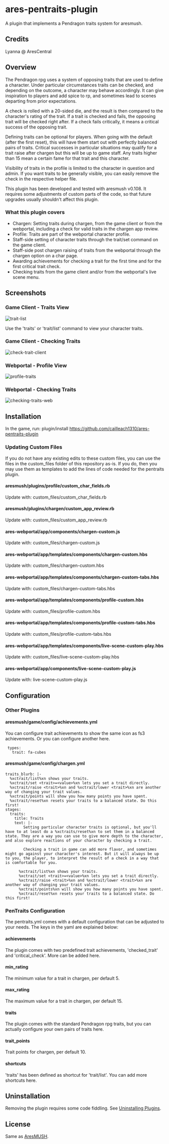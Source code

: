 # ares-pentraits-plugin
A plugin that implements a Pendragon traits system for aresmush.

## Credits
Lyanna @ AresCentral

## Overview
The Pendragon rpg uses a system of opposing traits that are used to define a character. Under particular circumstances traits can be checked, and depending on the outcome, a character may behave accordingly. It can give inspiration to players and add spice to rp, and sometimes lead to scenes departing from prior expectations.

A check is rolled with a 20-sided die, and the result is then compared to the character's rating of the trait. If a trait is checked and fails, the opposing trait will be checked right after. If a check fails critically, it means a critical success of the opposing trait. 

Defining traits can be optional for players. When going with the default (after the first reset), this will have them start out with perfectly balanced pairs of traits. Critical successes in particular situations may qualify for a trait raise after chargen but this will be up to game staff. Any traits higher than 15 mean a certain fame for that trait and this character. 

Visibility of traits in the profile is limited to the character in question and admin. If you want traits to be generally visible, you can easily remove the check in the respective helper file.

This plugin has been developed and tested with aresmush v0.108. It requires some adjustments of custom parts of the code, so that future upgrades usually shouldn't affect this plugin.

### What this plugin covers
* Chargen: Setting traits during chargen, from the game client or from the webportal, including a check for valid traits in the chargen app review.
* Profile: Traits are part of the webportal character profile.
* Staff-side setting of character traits through the trait/set command on the game client.
* Staff-side post chargen raising of traits from the webportal through the chargen option on a char page.
* Awarding achievements for checking a trait for the first time and for the first critical trait check.
* Checking traits from the game client and/or from the webportal's live scene menu.

## Screenshots
### Game Client - Traits View
![trait-list](/images/traits_client.PNG)

Use the 'traits' or 'trait/list' command to view your character traits.

### Game Client - Checking Traits
![check-trait-client](/images/trait_check_client.PNG)

### Webportal - Profile View
![profile-traits](/images/profile_traits.PNG)

### Webportal - Checking Traits
![checking-traits-web](/images/webportal_trait_check.PNG)

## Installation
In the game, run: plugin/install https://github.com/cailleach1310/ares-pentraits-plugin

### Updating Custom Files
If you do not have any existing edits to these custom files, you can use the files in the custom_files folder of this repository as-is. If you do, then you may use them as templates to add the lines of code needed for the pentraits plugin.

#### aresmush/plugins/profile/custom_char_fields.rb
Update with: custom_files/custom_char_fields.rb

#### aresmush/plugins/chargen/custom_app_review.rb
Update with: custom_files/custom_app_review.rb

#### ares-webportal/app/components/chargen-custom.js
Update with: custom_files/chargen-custom.js

#### ares-webportal/app/templates/components/chargen-custom.hbs
Update with: custom_files/chargen-custom.hbs

#### ares-webportal/app/templates/components/chargen-custom-tabs.hbs
Update with: custom_files/chargen-custom-tabs.hbs

#### ares-webportal/app/templates/components/profile-custom.hbs
Update with: custom_files/profile-custom.hbs

#### ares-webportal/app/templates/components/profile-custom-tabs.hbs
Update with: custom_files/profile-custom-tabs.hbs

#### ares-webportal/app/templates/components/live-scene-custom-play.hbs
Update with: custom_files/live-scene-custom-play.hbs

#### ares-webportal/app/components/live-scene-custom-play.js
Update with: live-scene-custom-play.js

## Configuration

### Other Plugins

#### aresmush/game/config/achievements.yml
You can configure trait achievements to show the same icon as fs3 achievements. Or you can configure another here.

     types:
       trait: fa-cubes

#### aresmush/game/config/chargen.yml
    traits_blurb: |-
      %xctrait/list%xn shows your traits.
      %xctrait/set <trait>=<value>%xn lets you set a trait directly.
      %xctrait/raise <trait>%xn and %xctrait/lower <trait>%xn are another way of changing your trait values.
      %xctrait/points will show you how many points you have spent.
      %xctrait/reset%xn resets your traits to a balanced state. Do this first!
    stages:
      traits:
        title: Traits
        text: |-
            Setting particular character traits is optional, but you'll have to at least do a %xctraits/reset%xn to set them in a balanced state. They are a way you can use to give more depth to the character, and also explore reactions of your character by checking a trait.

            Checking a trait in game can add more flavor, and sometimes might go against your character's interest. But it will always be up to you, the player, to interpret the result of a check in a way that is comfortable for you.

          %xctrait/list%xn shows your traits.
          %xctrait/set <trait>=<value>%xn lets you set a trait directly.
          %xctrait/raise <trait>%xn and %xctrait/lower <trait>%xn are another way of changing your trait values.
          %xctrait/points%xn will show you how many points you have spent.
          %xctrait/reset%xn resets your traits to a balanced state. Do this first!

### PenTraits Configuration 
The pentraits.yml comes with a default configuration that can be adjusted to your needs. The keys in the yaml are explained below:

#### achievements
The plugin comes with two predefined trait achievements, 'checked_trait' and 'critical_check'. More can be added here.

#### min_rating
The minimum value for a trait in chargen, per default 5.

#### max_rating
The maximum value for a trait in chargen, per default 15. 

#### traits
The plugin comes with the standard Pendragon rpg traits, but you can actually configure your own pairs of traits here.  

#### trait_points
Trait points for chargen, per default 10.

#### shortcuts
'traits' has been defined as shortcut for 'trait/list'. You can add more shortcuts here.

## Uninstallation
Removing the plugin requires some code fiddling. See [Uninstalling Plugins](https://www.aresmush.com/tutorials/code/extras.html#uninstalling-plugins).

## License
Same as [AresMUSH](https://aresmush.com/license).
